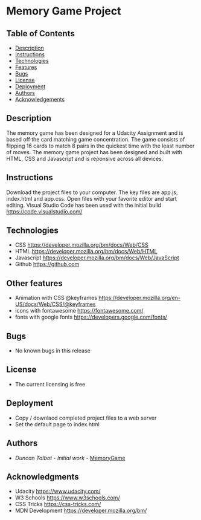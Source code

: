# Memory Game Project

## Table of Contents

* [Description](#description)
* [Instructions](#instructions)
* [Technologies](#technologies)
* [Features](#features)
* [Bugs](#bugs)
* [License](#license)
* [Deployment](#deployment)
* [Authors](#authors)
* [Acknowledgements](#acknowledgements)

## Description

The memory game has been designed for a Udacity Assignment and is based off the card matching game concentration. The game consists of flipping 16 cards to match 8 pairs in the quickest time with the least number of moves. The memory game project has been designed and built with HTML, CSS and Javascript and is reponsive across all devices. 

## Instructions

Download the project files to your computer.  The key files are app.js, index.html and app.css. 
Open files with your favorite editor and start editing.  Visual Studio Code has been used with the initial build https://code.visualstudio.com/ 

## Technologies

* CSS https://developer.mozilla.org/bm/docs/Web/CSS
* HTML https://developer.mozilla.org/bm/docs/Web/HTML
* Javascript https://developer.mozilla.org/bm/docs/Web/JavaScript
* Github https://github.com

## Other features

* Animation with CSS @keyframes https://developer.mozilla.org/en-US/docs/Web/CSS/@keyframes 
* icons with fontawesome https://fontawesome.com/
* fonts with google fonts https://developers.google.com/fonts/

## Bugs

* No known bugs in this release

## License

* The current licensing is free

## Deployment

* Copy / downlaod completed project files to a web server 
* Set the default page to index.html

## Authors

* *Duncan Talbot* - *Initial work* - [MemoryGame](https://github.com/talbstools/memorygame)

## Acknowledgments

* Udacity https://www.udacity.com/
* W3 Schools https://www.w3schools.com/
* CSS Tricks https://css-tricks.com/
* MDN Development  https://developer.mozilla.org/bm/






